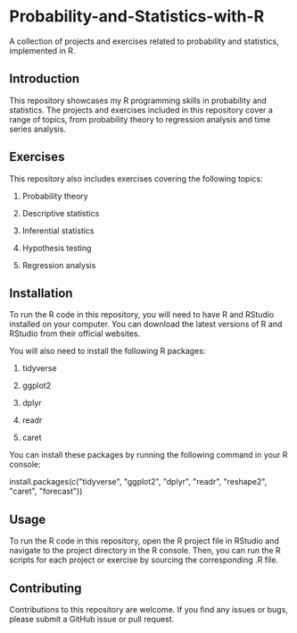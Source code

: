 # Probability-and-Statistics-with-R
A collection of projects and exercises related to probability and statistics, implemented in R.

## Introduction
This repository showcases my R programming skills in probability and statistics. The projects and exercises included in this repository cover a range of topics, from probability theory to regression analysis and time series analysis.

## Exercises
This repository also includes exercises covering the following topics:

1. Probability theory

2. Descriptive statistics

3. Inferential statistics

4. Hypothesis testing

5. Regression analysis

## Installation
To run the R code in this repository, you will need to have R and RStudio installed on your computer. You can download the latest versions of R and RStudio from their official websites.

You will also need to install the following R packages:

1. tidyverse

2. ggplot2

3. dplyr

4. readr

5. caret



You can install these packages by running the following command in your R console:

install.packages(c("tidyverse", "ggplot2", "dplyr", "readr", "reshape2", "caret", "forecast"))

## Usage
To run the R code in this repository, open the R project file in RStudio and navigate to the project directory in the R console. Then, you can run the R scripts for each project or exercise by sourcing the corresponding .R file.

## Contributing
Contributions to this repository are welcome. If you find any issues or bugs, please submit a GitHub issue or pull request.
